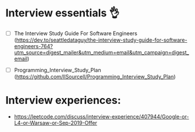 

# Interview essentials 👌
- [ ] The Interview Study Guide For Software Engineers (https://dev.to/seattledataguy/the-interview-study-guide-for-software-engineers-764?utm_source=digest_mailer&utm_medium=email&utm_campaign=digest_email)

- [ ] Programming_Interview_Study_Plan (https://github.com/llSourcell/Programming_Interview_Study_Plan)

# Interview experiences: 
-  https://leetcode.com/discuss/interview-experience/407944/Google-or-L4-or-Warsaw-or-Sep-2019-Offer
